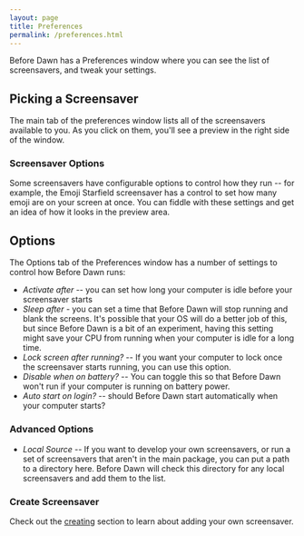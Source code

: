 ```yaml
---
layout: page
title: Preferences
permalink: /preferences.html
---
```


Before Dawn has a Preferences window where you can see the list of
screensavers, and tweak your settings.

## Picking a Screensaver ##

The main tab of the preferences window lists all of the screensavers
available to you. As you click on them, you'll see a preview in the
right side of the window.

### Screensaver Options ###

Some screensavers have configurable options to control how they run --
for example, the Emoji Starfield screensaver has a control to set how
many emoji are on your screen at once. You can fiddle with these
settings and get an idea of how it looks in the preview area.

## Options ##

The Options tab of the Preferences window has a number of settings to
control how Before Dawn runs:

- *Activate after* -- you can set how long your computer is idle
before your screensaver starts
- *Sleep after* - you can set a time that Before Dawn will
stop running and blank the screens. It's possible that your OS will do
a better job of this, but since Before Dawn is a bit of an experiment,
having this setting might save your CPU from running when your
computer is idle for a long time.
- *Lock screen after running?* -- If you want your computer to lock
once the screensaver starts running, you can use this option.
- *Disable when on battery?* -- You can toggle this so that Before Dawn
won't run if your computer is running on battery power.
- *Auto start on login?* -- should Before Dawn start automatically
  when your computer starts?

### Advanced Options ###
- *Local Source* -- If you want to develop your own screensavers, or
  run a set of screensavers that aren't in the main package, you can put a path
  to a directory here. Before Dawn will check this directory for any
  local screensavers and add them to the list.


### Create Screensaver ###

Check out the [creating](../creating) section to learn about adding your
own screensaver.
